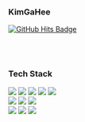 ### KimGaHee

<a href="https://hits.seeyoufarm.com">
        <img src="https://hits.seeyoufarm.com/api/count/incr/badge.svg?url=https%3A%2F%2Fgithub.com%2Firismake&count_bg=%23000000&title_bg=%23000000&icon=github.svg&icon_color=%23FFFFFF&title=GitHub&edge_flat=false" alt="GitHub Hits Badge"/>
</a>

<br><br>

### Tech Stack  

<img src="https://img.shields.io/badge/Flutter-01579b?style=flat&logo=Flutter&logoColor=54c5f8"/></a>
<img src="https://img.shields.io/badge/amazons3-569A31?style=flat&logo=amazons3&logoColor=ffffff"/></a>
<img src="https://img.shields.io/badge/awslambda-FF9900?style=flat&logo=awslambda&logoColor=ffffff"/></a>
<img src="https://img.shields.io/badge/amazonapigateway-FF4F8B?style=flat&logo=amazonapigateway&logoColor=ffffff"/></a>
<img src="https://img.shields.io/badge/Supabse-212529?style=flat&logo=Supabase&logoColor=3FCF8E"/></a>  
<img src="https://img.shields.io/badge/Docker-FFFFFF?style=flat&logo=Docker&logoColor=2496ED"/></a>
<img src="https://img.shields.io/badge/gitkraken-000000?style=flat&logo=gitkraken&logoColor=179287"/></a>
<img src="https://img.shields.io/badge/git-F05032?style=flat&logo=git&logoColor=ffffff"/></a>  
<img src="https://img.shields.io/badge/Dart-40c4ff?style=flat&logo=Dart&logoColor=01579b"/></a>
<img src="https://img.shields.io/badge/Python-376e9c?style=flat&logo=python&logoColor=ffd43b"/></a>
<img src="https://img.shields.io/badge/MicroPython-2B2728?style=flat&logo=micropython&logoColor=white"/></a>

<br>




<!--
**irismake/irismake** is a ✨ _special_ ✨ repository because its `README.md` (this file) appears on your GitHub profile.

Here are some ideas to get you started:

- 🔭 I’m currently working on ...
- 🌱 I’m currently learning ...
- 👯 I’m looking to collaborate on ...
- 🤔 I’m looking for help with ...
- 💬 Ask me about ...
- 📫 How to reach me: ...
- 😄 Pronouns: ...
- ⚡ Fun fact: ...
-->

